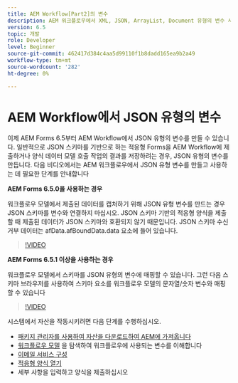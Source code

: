 ```yaml
---
title: AEM Workflow[Part2]의 변수
description: AEM 워크플로우에서 XML, JSON, ArrayList, Document 유형의 변수 사용
version: 6.5
topic: 개발
role: Developer
level: Beginner
source-git-commit: 462417d384c4aa5d99110f1b8dadd165ea9b2a49
workflow-type: tm+mt
source-wordcount: '282'
ht-degree: 0%

---
```


# AEM Workflow에서 JSON 유형의 변수

이제 AEM Forms 6.5부터 AEM Workflow에서 JSON 유형의 변수를 만들 수 있습니다. 일반적으로 JSON 스키마를 기반으로 하는 적응형 Forms을 AEM Workflow에 제출하거나 양식 데이터 모델 호출 작업의 결과를 저장하려는 경우, JSON 유형의 변수를 만듭니다. 다음 비디오에서는 AEM 워크플로우에서 JSON 유형 변수를 만들고 사용하는 데 필요한 단계를 안내합니다

**AEM Forms 6.5.0을 사용하는 경우**

워크플로우 모델에서 제출된 데이터를 캡처하기 위해 JSON 유형 변수를 만드는 경우 JSON 스키마를 변수와 연결하지 마십시오. JSON 스키마 기반의 적응형 양식을 제출할 때 제출된 데이터가 JSON 스키마와 호환되지 않기 때문입니다. JSON 스키마 수신 거부 데이터는 afData.afBoundData.data 요소에 들어 있습니다.

>[!VIDEO](https://video.tv.adobe.com/v/26444?quality=12&learn=on)


**AEM Forms 6.5.1 이상을 사용하는 경우**

워크플로우 모델에서 스키마를 JSON 유형의 변수에 매핑할 수 있습니다. 그런 다음 스키마 브라우저를 사용하여 스키마 요소를 워크플로우 모델의 문자열/숫자 변수와 매핑할 수 있습니다

>[!VIDEO](https://video.tv.adobe.com/v/28097?quality=12&learn=on)

시스템에서 자산을 작동시키려면 다음 단계를 수행하십시오.

* [패키지 관리자를 사용하여 자산을 다운로드하여 AEM에 가져옵니다](assets/jsonandstringvariable.zip)
* [워크플로우 모델](http://localhost:4502/editor.html/conf/global/settings/workflow/models/jsonvariable.html) 을 탐색하여 워크플로우에 사용되는 변수를 이해합니다
* [이메일 서비스 구성](https://helpx.adobe.com/experience-manager/6-5/sites/administering/using/notification.html#ConfiguringtheMailService)
* [적응형 양식 열기](http://localhost:4502/content/dam/formsanddocuments/afbasedonjson/jcr:content?wcmmode=disabled)
* 세부 사항을 입력하고 양식을 제출하십시오
